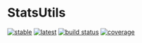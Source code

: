 # StatsUtils
[![stable](https://img.shields.io/badge/docs-stable-blue.svg)](https://doc.invenia.ca/invenia/StatsUtils.jl/master)
[![latest](https://img.shields.io/badge/docs-latest-blue.svg)](https://doc.invenia.ca/invenia/StatsUtils.jl/master)
[![build status](https://gitlab.invenia.ca/invenia/StatsUtils.jl/badges/master/build.svg)](https://gitlab.invenia.ca/invenia/StatsUtils.jl/commits/master)
[![coverage](https://gitlab.invenia.ca/invenia/StatsUtils.jl/badges/master/coverage.svg)](https://gitlab.invenia.ca/invenia/StatsUtils.jl/commits/master)
